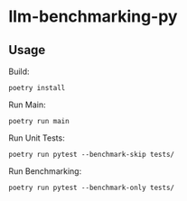 # llm-benchmarking-py

## Usage

Build:

```shell
poetry install
```

Run Main:

```shell
poetry run main
```

Run Unit Tests:

```shell
poetry run pytest --benchmark-skip tests/
```

Run Benchmarking:

```shell
poetry run pytest --benchmark-only tests/
```
